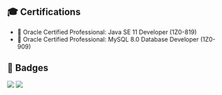 ## 🎓 Certifications
- 🧩 Oracle Certified Professional: Java SE 11 Developer (1Z0-819)
- 🧠 Oracle Certified Professional: MySQL 8.0 Database Developer (1Z0-909)

## 🏅 Badges
<img src="[https://img.shields.io/badge/Java-Expert-orange?logo=java](https://catalog-education.oracle.com/pls/certview/sharebadge?id=26C794BF01320D171D6F0A830C081B605159BE6E03E1DCC9DC2F23E3D0F500D2)" />
<img src="[https://img.shields.io/badge/MySQL-Certified-blue?logo=mysql](https://catalog-education.oracle.com/pls/certview/sharebadge?id=94276BC10DE0EB131D03F5275104E6BE3FBDEE14F8113498433BB7D9B2B7E2DC)" />
